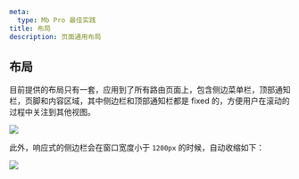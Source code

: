 ```yaml
meta:
  type: Mb Pro 最佳实践
title: 布局
description: 页面通用布局
```

## 布局

目前提供的布局只有一套，应用到了所有路由页面上，包含侧边菜单栏，顶部通知栏，页脚和内容区域，其中侧边栏和顶部通知栏都是 fixed 的，方便用户在滚动的过程中关注到其他视图。

![](https://p1-arco.byteimg.com/tos-cn-i-uwbnlip3yd/ebd0bd6d4c044c1e945527194384fcaa.png~tplv-uwbnlip3yd-webp.webp)

此外，响应式的侧边栏会在窗口宽度小于 `1200px` 的时候，自动收缩如下：

![](https://p1-arco.byteimg.com/tos-cn-i-uwbnlip3yd/c730fddca82cf8c4cda27cef9ecd6683.png~tplv-uwbnlip3yd-webp.webp)

